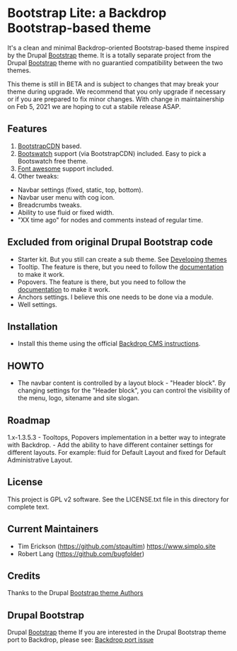 # Bootstrap Lite: a Backdrop Bootstrap-based theme 
It's a clean and minimal Backdrop-oriented Bootstrap-based theme inspired by the Drupal [Bootstrap](https://www.drupal.org/project/bootstrap) theme. It is a totally separate project from the Drupal [Bootstrap](https://www.drupal.org/project/bootstrap) theme with no guarantied compatibility between the two themes.

This theme is still in BETA and is subject to changes that may break your theme during upgrade. We recommend that you only upgrade if necessary or if you are prepared to fix minor changes. With change in maintainership on Feb 5, 2021 we are hoping to cut a stabile release ASAP.

## Features
1. [BootstrapCDN](http://bootstrapcdn.com/) based.
2. [Bootswatch](http://bootswatch.com) support (via BootstrapCDN) included. Easy to pick a Bootswatch free theme.
3. [Font awesome](https://fortawesome.github.io/Font-Awesome/) support included.
4. Other tweaks:
  - Navbar settings (fixed, static, top, bottom). 
  - Navbar user menu with cog icon.
  - Breadcrumbs tweaks.
  - Ability to use fluid or fixed width.
  - "XX time ago" for nodes and comments instead of regular time.
  
## Excluded from original Drupal Bootstrap code
  - Starter kit. But you still can create a sub theme. See [Developing themes](https://api.backdropcms.org/developing-themes)
  - Tooltip. The feature is there, but you need to follow the [documentation](http://getbootstrap.com/javascript/#tooltips) to make it work.
  - Popovers. The feature is there, but you need to follow the [documentation](http://getbootstrap.com/javascript/#popovers) to make it work.
  - Anchors settings. I believe this one needs to be done via a module.
  - Well settings.

## Installation
  - Install this theme using the official [Backdrop CMS instructions](https://backdropcms.org/guide/themes).

## HOWTO
  - The navbar content is controlled by a layout block - "Header block". By changing settings for the "Header block", you can control the visibility of the menu, logo, sitename and site slogan.

## Roadmap
  1.x-1.3.5.3
    - Tooltops, Popovers implementation in a better way to integrate with Backdrop.
    - Add the ability to have different container settings for different layouts. For example: fluid for Default Layout and fixed for Default Administrative Layout.

## License
This project is GPL v2 software. See the LICENSE.txt file in this directory for complete text.

## Current Maintainers

  - Tim Erickson (https://github.com/stpaultim) https://www.simplo.site
  - Robert Lang (https://github.com/bugfolder)

## Credits
Thanks to the Drupal [Bootstrap theme Authors](http://drupal.org/node/259843/committers)

## Drupal Bootstrap
Drupal [Bootstrap](https://www.drupal.org/project/bootstrap) theme
If you are interested in the Drupal Bootstrap theme port to Backdrop, please see: [Backdrop port issue](https://www.drupal.org/node/2483391)
